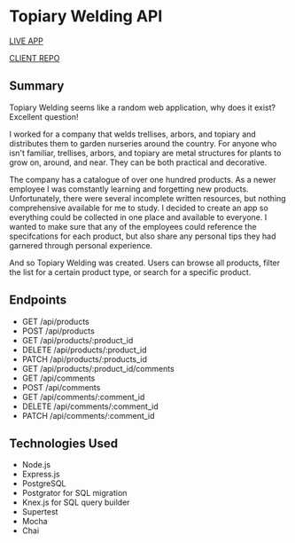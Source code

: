 # Topiary Welding API

[LIVE APP](https://at-product-guide.now.sh)

[CLIENT REPO](https://github.com/capnnemo2/at-product-guide)

## Summary

Topiary Welding seems like a random web application, why does it exist? Excellent question!

I worked for a company that welds trellises, arbors, and topiary and distributes them to garden nurseries around the country. For anyone who isn't familiar, trellises, arbors, and topiary are metal structures for plants to grow on, around, and near. They can be both practical and decorative.

The company has a catalogue of over one hundred products. As a newer employee I was comstantly learning and forgetting new products. Unfortunately, there were several incomplete written resources, but nothing comprehensive available for me to study. I decided to create an app so everything could be collected in one place and available to everyone. I wanted to make sure that any of the employees could reference the specifcations for each product, but also share any personal tips they had garnered through personal experience.

And so Topiary Welding was created. Users can browse all products, filter the list for a certain product type, or search for a specific product.

## Endpoints

- GET /api/products
- POST /api/products
- GET /api/products/:product_id
- DELETE /api/products/:product_id
- PATCH /api/products/:products_id
- GET /api/products/:product_id/comments
- GET /api/comments
- POST /api/comments
- GET /api/comments/:comment_id
- DELETE /api/comments/:comment_id
- PATCH /api/comments/:comment_id

## Technologies Used

- Node.js
- Express.js
- PostgreSQL
- Postgrator for SQL migration
- Knex.js for SQL query builder
- Supertest
- Mocha
- Chai
